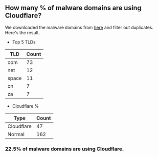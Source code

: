 ## How many % of malware domains are using Cloudflare?


We downloaded the malware domains from [here](https://urlhaus.abuse.ch) and filter out duplicates.
Here's the result.


[//]: # (start replacement)


- Top 5 TLDs

| TLD | Count |
| --- | --- |
| com | 73 |
| net | 12 |
| space | 11 |
| cn | 7 |
| za | 7 |


- Cloudflare %

| Type | Count |
| --- | --- |
| Cloudflare | 47 |
| Normal | 162 |


### 22.5% of malware domains are using Cloudflare.